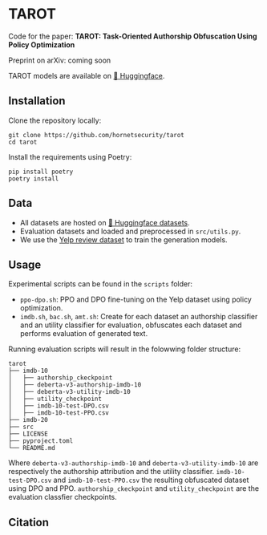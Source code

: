 # TAROT

Code for the paper: **TAROT: Task-Oriented Authorship Obfuscation Using Policy Optimization**

Preprint on arXiv: coming soon

TAROT models are available on [🤗 Huggingface](https://huggingface.co/collections/gabrielloiseau/tarot-66a20fef9d0cd83041e88506).

## Installation
Clone the repository locally:
```
git clone https://github.com/hornetsecurity/tarot
cd tarot
```

Install the requirements using Poetry:
```
pip install poetry
poetry install
```

## Data
- All datasets are hosted on [🤗 Huggingface datasets](https://huggingface.co/datasets). 
- Evaluation datasets and loaded and preprocessed in `src/utils.py`. 
- We use the [Yelp review dataset](https://huggingface.co/datasets/Yelp/yelp_review_full) to train the generation models.

## Usage
Experimental scripts can be found in the `scripts` folder:
- `ppo-dpo.sh`: PPO and DPO fine-tuning on the Yelp dataset using policy optimization.  
- `imdb.sh`, `bac.sh`, `amt.sh`: Create for each dataset an authorship classifier and an utility classifier for evaluation, obfuscates each dataset and performs evaluation of generated text. 

Running evaluation scripts will result in the folowwing folder structure:
```
tarot
├── imdb-10
│   ├── authorship_ckeckpoint
│   ├── deberta-v3-authorship-imdb-10
│   ├── deberta-v3-utility-imdb-10
│   ├── utility_checkpoint
│   ├── imdb-10-test-DPO.csv
│   ├── imdb-10-test-PPO.csv
├── imdb-20
├── src
├── LICENSE
├── pyproject.toml
└── README.md
```
Where `deberta-v3-authorship-imdb-10` and `deberta-v3-utility-imdb-10` are respectively the authorship attribution and the utility classifier. `imdb-10-test-DPO.csv` and `imdb-10-test-PPO.csv` the resulting obfuscated dataset using DPO and PPO. `authorship_ckeckpoint` and `utility_checkpoint` are the evaluation classfier checkpoints.

## Citation
```
```